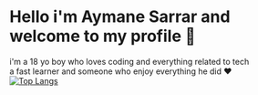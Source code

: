 # Hello i'm Aymane Sarrar and welcome to my profile :wave:
i'm a 18 yo boy who loves coding and everything related to tech <br>
a fast learner and someone who enjoy everything he did :heart: <br>
[![Top Langs](https://github-readme-stats.vercel.app/api/top-langs/?username=aymanesarrar&layout=compact)](https://github.com/anuraghazra/github-readme-stats)
